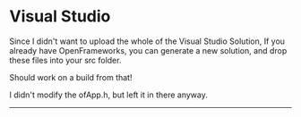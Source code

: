 # **Visual Studio**

Since I didn't want to upload the whole of the Visual Studio Solution,
If you already have OpenFrameworks, you can generate a new solution, and drop these files into your src folder.

Should work on a build from that!

I didn't modify the ofApp.h, but left it in there anyway.

______________________________